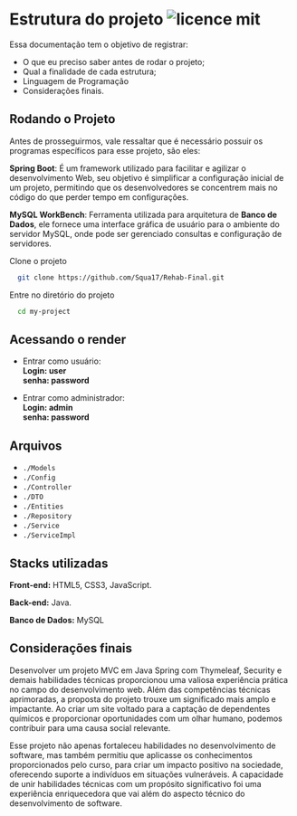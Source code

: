 
# Estrutura do projeto ![licence mit](https://img.shields.io/badge/licence-MIT-blue.svg)

Essa documentação tem o objetivo de registrar:

* O que eu preciso saber antes de rodar o projeto;
* Qual a finalidade de cada estrutura;
* Linguagem de Programação
* Considerações finais.




## Rodando o Projeto

Antes de prosseguirmos, vale ressaltar que é necessário possuir os programas específicos para esse projeto, são eles:

**Spring Boot**: É um framework utilizado para facilitar e agilizar o desenvolvimento Web, seu objetivo é simplificar a configuração inicial de um projeto, permitindo que os desenvolvedores se concentrem mais no código do que perder tempo em configurações.

**MySQL WorkBench**: Ferramenta utilizada para arquitetura de **Banco de Dados**, ele fornece uma interface gráfica de usuário para o ambiente do servidor MySQL, onde pode ser gerenciado consultas e configuração de servidores. 
    
Clone o projeto

```bash
  git clone https://github.com/Squa17/Rehab-Final.git
```

Entre no diretório do projeto

```bash
  cd my-project
```

## Acessando o render 

* Entrar como usuário: <br>
**Login: user** <br>
**senha: password** <br>

* Entrar como administrador: <br>
**Login: admin** <br>
**senha: password**

## Arquivos

* `./Models `
* `./Config `
* `./Controller `
* `./DTO `
* `./Entities `
* `./Repository`
* `./Service `
* `./ServiceImpl `


## Stacks utilizadas

**Front-end:** HTML5, CSS3, JavaScript.

**Back-end:** Java.

**Banco de Dados:** MySQL 


## Considerações finais

Desenvolver um projeto MVC em Java Spring com Thymeleaf, Security e demais habilidades técnicas proporcionou uma valiosa experiência prática no campo do desenvolvimento web. Além das competências técnicas aprimoradas, a proposta do projeto trouxe um significado mais amplo e impactante. Ao criar um site voltado para a captação de dependentes químicos e proporcionar oportunidades com um olhar humano, podemos contribuir para uma causa social relevante.

Esse projeto não apenas fortaleceu habilidades no desenvolvimento de software, mas também permitiu que aplicasse os conhecimentos proporcionados pelo curso, para criar um impacto positivo na sociedade, oferecendo suporte a indivíduos em situações vulneráveis. A capacidade de unir habilidades técnicas com um propósito significativo foi uma experiência enriquecedora que vai além do aspecto técnico do desenvolvimento de software.

